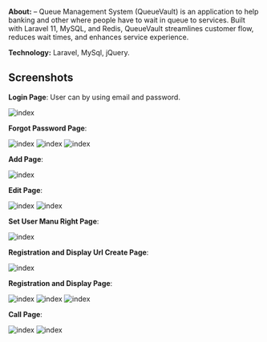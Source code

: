 <p><b>About:</b> – Queue Management System (QueueVault) is an application to help banking and other where people have to wait in queue to services. Built with Laravel 11, MySQL, and Redis, QueueVault streamlines customer flow, reduces wait times, and enhances service experience.</p>

<p><b>Technology:</b> Laravel, MySql, jQuery.</p>

## Screenshots

**Login Page**: User can by using email and password.

![index](https://github.com/minulhasanrokan/QueueVault/blob/main/public/dummyimage/login.png)

**Forgot Password Page**:

![index](https://github.com/minulhasanrokan/QueueVault/blob/main/public/dummyimage/forgot-password.png)
![index](https://github.com/minulhasanrokan/QueueVault/blob/main/public/dummyimage/forgot-password01.png)
![index](https://github.com/minulhasanrokan/QueueVault/blob/main/public/dummyimage/reset-password.png)

**Add Page**:

![index](https://github.com/minulhasanrokan/QueueVault/blob/main/public/dummyimage/Add.png)

**Edit Page**:

![index](https://github.com/minulhasanrokan/QueueVault/blob/main/public/dummyimage/edit.png)
![index](https://github.com/minulhasanrokan/QueueVault/blob/main/public/dummyimage/save_alert.png)

**Set User Manu Right Page**:

![index](https://github.com/minulhasanrokan/QueueVault/blob/main/public/dummyimage/set_menu_right.png)

**Registration and Display Url Create Page**:

![index](https://github.com/minulhasanrokan/QueueVault/blob/main/public/dummyimage/create_reg_url.png)

**Registration and Display Page**:

![index](https://github.com/minulhasanrokan/QueueVault/blob/main/public/dummyimage/reg_page.png)
![index](https://github.com/minulhasanrokan/QueueVault/blob/main/public/dummyimage/display.png)
![index](https://github.com/minulhasanrokan/QueueVault/blob/main/public/dummyimage/token.png)

**Call Page**:

![index](https://github.com/minulhasanrokan/QueueVault/blob/main/public/dummyimage/call_page.png)
![index](https://github.com/minulhasanrokan/QueueVault/blob/main/public/dummyimage/calllist.png)
